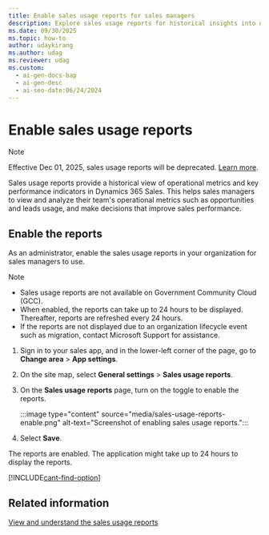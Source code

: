 ```yaml
---
title: Enable sales usage reports for sales managers
description: Explore sales usage reports for historical insights into operational metrics and key performance indicators in Sales.
ms.date: 09/30/2025
ms.topic: how-to
author: udaykirang
ms.author: udag
ms.reviewer: udag
ms.custom:
  - ai-gen-docs-bap
  - ai-gen-desc
  - ai-seo-date:06/24/2024
---
```


# Enable sales usage reports

> [!NOTE]
> Effective Dec 01, 2025, sales usage reports will be deprecated. [Learn more](deprecations-sales.md#sales-usage-reports). 

Sales usage reports provide a historical view of operational metrics and key performance indicators in Dynamics 365 Sales. This helps sales managers to view and analyze their team's operational metrics such as opportunities and leads usage, and make decisions that improve sales performance.

## Enable the reports

As an administrator, enable the sales usage reports in your organization for sales managers to use. 

>[!NOTE]
>
>- Sales usage reports are not available on Government Community Cloud (GCC).
>- When enabled, the reports can take up to 24 hours to be displayed. Thereafter, reports are refreshed every 24 hours.  
>- If the reports are not displayed due to an organization lifecycle event such as migration, contact Microsoft Support for assistance.

1. Sign in to your sales app, and in the lower-left corner of the page, go to **Change area** > **App settings**.  

1. On the site map, select **General settings** > **Sales usage reports**.

1. On the **Sales usage reports** page, turn on the toggle to enable the reports.

    :::image type="content" source="media/sales-usage-reports-enable.png" alt-text="Screenshot of enabling sales usage reports.":::

1. Select **Save**.  

The reports are enabled. The application might take up to 24 hours to display the reports.  

[!INCLUDE[cant-find-option](../includes/cant-find-option.md)] 

## Related information

[View and understand the sales usage reports](view-understand-sales-usage-reports.md)
